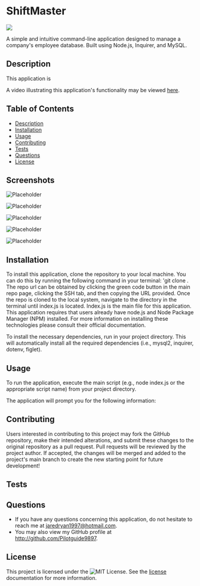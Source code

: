 # ShiftMaster

![](https://img.shields.io/badge/License-MIT-yellow.svg)

A simple and intuitive command-line application designed to manage a company's employee database. Built using Node.js, Inquirer, and MySQL.

## Description
This application is 

A video illustrating this application's functionality may be viewed [here]().

## Table of Contents
- [Description](#description)
- [Installation](#installation)
- [Usage](#usage)
- [Contributing](#contributing) 
- [Tests](#tests) 
- [Questions](#questions)
- [License](#license)

## Screenshots 
![Placeholder]()

![Placeholder]()

![Placeholder]()

![Placeholder]()

![Placeholder]()

## Installation
To install this application, clone the repository to your local machine. You can do this by running the following command in your terminal: 'git clone <repository-url>. The repo url can be obtained by clicking the green code button in the main repo page, clicking the SSH tab, and then copying the URL provided. Once the repo is cloned to the local system, navigate to the directory in the terminal until index.js is located. Index.js is the main file for this application. This application requires that users already have node.js and Node Package Manager (NPM) installed. For more information on installing these technologies please consult their official documentation. 

To install the necessary dependencies, run <npm install> in your project directory. This will automatically install all the required dependencies (i.e., mysql2, inquirer, dotenv, figlet).

## Usage
To run the application, execute the main script (e.g., node index.js or the appropriate script name) from your project directory.

The application will prompt you for the following information:

## Contributing
Users interested in contributing to this project may fork the GitHub repository, make their intended alterations, and submit these changes to the original repository as a pull request. Pull requests will be reviewed by the project author. If accepted, the changes will be merged and added to the project's main branch to create the new starting point for future development!

## Tests


## Questions
* If you have any questions concerning this application, do not hesitate to reach me at jaredryan1997@hotmail.com.
* You may also view my GitHub profile at http://github.com/Pilotguide9897.

## License
This project is licensed under the ![MIT License](https://img.shields.io/badge/License-MIT-yellow.svg). See the [license](https://opensource.org/licenses/MIT) documentation for more information.
